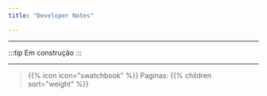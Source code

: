 ```yaml
---
title: "Developer Notes"

---
```



---

:::tip
Em construção
:::

---
> {{% icon icon="swatchbook" %}} Paginas:
> {{% children sort="weight" %}}
